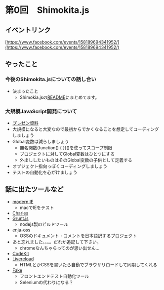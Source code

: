 第0回　Shimokita.js
====

## イベントリンク

[https://www.facebook.com/events/158189694341952/](https://www.facebook.com/events/158189694341952/)

## やったこと

### 今後のShimokita.jsについての話し合い

- 決まったこと
    - Shimokia.jsの[README](https://github.com/osscafe/shimokita.js)にまとめてます。


### 大規模JavaScript開発について

- [プレゼン資料](http://www.slideshare.net/yukitanakanarachan/java-script-17005163)
- 大規模になると大変なので最初からでかくなることを想定してコーディングしましょう
- Global変数は減らしましょう
    - 無名関数(function() { })()を使ってスコープ制限
    - プロジェクトに対してGlobal変数はひとつにする
    - 外出ししたいものはそのGlobal変数の子供として定義する
- オブジェクト指向っぽくコーディングしましょう
- テストの自動化を心がけましょう


## 話に出たツールなど

- [modern.IE](http://www.modern.ie/ja)
    - macでIEをテスト
- [Charles](http://www.charlesproxy.com/)
- [Grunt.js](http://gruntjs.com/)
    - nodejs製のビルドツール
- [enja-oss](https://github.com/enja-oss)
    - OSSのドキュメント・コメントを日本語訳するプロジェクト
- あと忘れました。。。。だれか追記して下さい。
    - chromeなんちゃらってのが思い出せん…  
- [CodeKit](http://incident57.com/codekit/)
- [Livereload](http://livereload.com/)
    - HTMLとかCSSを書いたら自動でブラウザリロードして同期してくれる
- [Fake](http://fakeapp.com/)
    - フロントエンドテスト自動化ツール
    - Seleniumの代わりになる？
